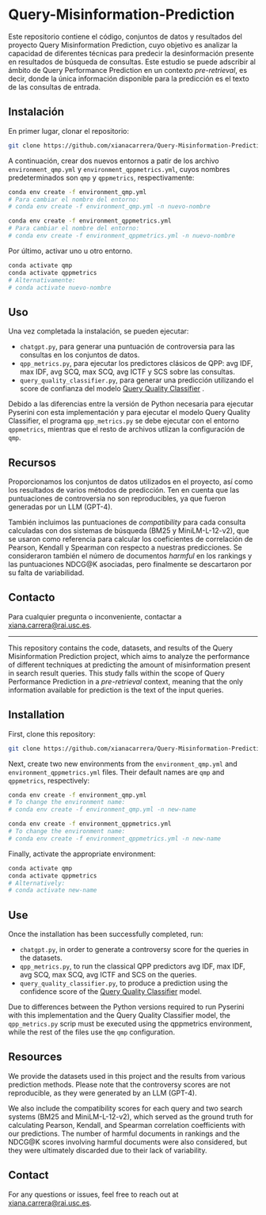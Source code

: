 # Query-Misinformation-Prediction


Este repositorio contiene el código, conjuntos de datos y resultados del proyecto Query Misinformation Prediction, cuyo objetivo es analizar la capacidad de diferentes técnicas para predecir la desinformación presente en resultados de búsqueda de consultas. Este estudio se puede adscribir al ámbito de Query Performance Prediction en un contexto *pre-retrieval*, es decir, donde la única información disponible para la predicción es el texto de las consultas de entrada.

## Instalación

En primer lugar, clonar el repositorio:

```bash
git clone https://github.com/xianacarrera/Query-Misinformation-Prediction
```

A continuación, crear dos nuevos entornos a patir de los archivo `environment_qmp.yml` y `environment_qppmetrics.yml`, cuyos nombres predeterminados son `qmp` y `qppmetrics`, respectivamente:

```bash
conda env create -f environment_qmp.yml
# Para cambiar el nombre del entorno:
# conda env create -f environment_qmp.yml -n nuevo-nombre

conda env create -f environment_qppmetrics.yml
# Para cambiar el nombre del entorno:
# conda env create -f environment_qppmetrics.yml -n nuevo-nombre
```

Por último, activar uno u otro entorno.
```bash
conda activate qmp
conda activate qppmetrics
# Alternativamente:
# conda activate nuevo-nombre
```

## Uso

Una vez completada la instalación, se pueden ejecutar:

* `chatgpt.py`, para generar una puntuación de controversia para las consultas en los conjuntos de datos.
* `qpp_metrics.py`, para ejecutar los predictores clásicos de QPP: avg IDF, max IDF, avg SCQ, max SCQ, avg ICTF y SCS sobre las consultas.
* `query_quality_classifier.py`, para generar una predicción utilizando el score de confianza del modelo [Query Quality Classifier](https://huggingface.co/dejanseo/Query-Quality-Classifier) .

Debido a las diferencias entre la versión de Python necesaria para ejecutar Pyserini con esta implementación y para ejecutar el modelo Query Quality Classifier, el programa `qpp_metrics.py` se debe ejecutar con el entorno `qppmetrics`, mientras que el resto de archivos utlizan la configuración de `qmp`.

## Recursos

Proporcionamos los conjuntos de datos utilizados en el proyecto, así como los resultados de varios métodos de predicción. Ten en cuenta que las puntuaciones de controversia no son reproducibles, ya que fueron generadas por un LLM (GPT-4).

También incluimos las puntuaciones de *compatibility* para cada consulta calculadas con dos sistemas de búsqueda (BM25 y MiniLM-L-12-v2), que se usaron como referencia para calcular los coeficientes de correlación de Pearson, Kendall y Spearman con respecto a nuestras predicciones. Se consideraron también el número de documentos *harmful* en los rankings y las puntuaciones NDCG@K asociadas, pero finalmente se descartaron por su falta de variabilidad.

## Contacto

Para cualquier pregunta o inconveniente, contactar a xiana.carrera@rai.usc.es.

---

This repository contains the code, datasets, and results of the Query Misinformation Prediction project, which aims to analyze the performance of different techniques at predicting the amount of misinformation present in search result queries. This study falls within the scope of Query Performance Prediction in a *pre-retrieval* context, meaning that the only information available for prediction is the text of the input queries.

## Installation

First, clone this repository:

```bash
git clone https://github.com/xianacarrera/Query-Misinformation-Prediction
```

Next, create two new environments from the `environment_qmp.yml` and `environment_qppmetrics.yml` files. Their default names are `qmp` and `qppmetrics`, respectively:

```bash
conda env create -f environment_qmp.yml
# To change the environment name:
# conda env create -f environment_qmp.yml -n new-name

conda env create -f environment_qppmetrics.yml
# To change the environment name:
# conda env create -f environment_qppmetrics.yml -n new-name
```

Finally, activate the appropriate environment:
```bash
conda activate qmp
conda activate qppmetrics
# Alternatively:
# conda activate new-name
```

## Use

Once the installation has been successfully completed, run:
* `chatgpt.py`, in order to generate a controversy score for the queries in the datasets.
* `qpp_metrics.py`, to run the classical QPP predictors avg IDF, max IDF, avg SCQ, max SCQ, avg ICTF and SCS on the queries.
* `query_quality_classifier.py`, to produce a prediction using the confidence score of the [Query Quality Classifier](https://huggingface.co/dejanseo/Query-Quality-Classifier) model.

Due to differences between the Python versions required to run Pyserini with this implementation and the Query Quality Classifier model, the `qpp_metrics.py` scrip must be executed using the qppmetrics environment, while the rest of the files use the `qmp` configuration.

## Resources

We provide the datasets used in this project and the results from various prediction methods. Please note that the controversy scores are not reproducible, as they were generated by an LLM (GPT-4).

We also include the compatibility scores for each query and two search systems (BM25 and MiniLM-L-12-v2), which served as the ground truth for calculating Pearson, Kendall, and Spearman correlation coefficients with our predictions. The number of harmful documents in rankings and the NDCG@K scores involving harmful documents were also considered, but they were ultimately discarded due to their lack of variability.

## Contact
For any questions or issues, feel free to reach out at [xiana.carrera@rai.usc.es](mailto:xiana.carrera@rai.usc.es).

